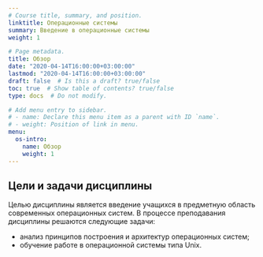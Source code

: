 ```yaml
---
# Course title, summary, and position.
linktitle: Операционные системы
summary: Введение в операционные системы
weight: 1

# Page metadata.
title: Обзор
date: "2020-04-14T16:00:00+03:00:00"
lastmod: "2020-04-14T16:00:00+03:00:00"
draft: false  # Is this a draft? true/false
toc: true  # Show table of contents? true/false
type: docs  # Do not modify.

# Add menu entry to sidebar.
# - name: Declare this menu item as a parent with ID `name`.
# - weight: Position of link in menu.
menu:
  os-intro:
    name: Обзор
    weight: 1
---
```


## Цели и задачи дисциплины

Целью дисциплины является введение учащихся в предметную область современных операционных систем.
В процессе преподавания дисциплины решаются следующие задачи:
- анализ принципов построения и архитектур операционных систем;
- обучение работе в операционной системы типа Unix.
